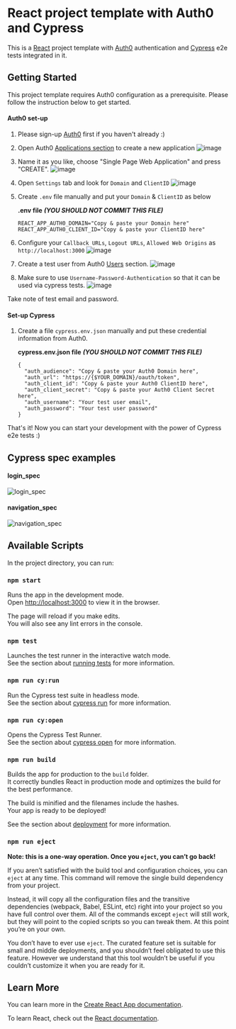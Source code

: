 # React project template with Auth0 and Cypress
This is a [React](https://reactjs.org/) project template with [Auth0](https://auth0.com/) authentication and [Cypress](https://www.cypress.io/) e2e tests integrated in it.

## Getting Started
This project template requires Auth0 configuration as a prerequisite. Please follow the instruction below to get started.

#### Auth0 set-up
1. Please sign-up [Auth0](https://auth0.com/) first if you haven't already :)

2. Open Auth0 [Applications section](https://manage.auth0.com/#/applications) to create a new application
![image](https://user-images.githubusercontent.com/2220637/91725337-8c26b900-ebd9-11ea-956a-e5fa3f42fd1d.png)

3. Name it as you like, choose "Single Page Web Application" and press "CREATE".
![image](https://user-images.githubusercontent.com/2220637/91726404-22a7aa00-ebdb-11ea-8223-78e6d2c91441.png)

4. Open `Settings` tab and look for `Domain` and `ClientID`
![image](https://user-images.githubusercontent.com/2220637/91728877-b169f600-ebde-11ea-8f63-dd9d50edf51c.png)

5. Create `.env` file manually and put your `Domain` & `ClientID` as below

   **.env file** ***(YOU SHOULD NOT COMMIT THIS FILE)*** 
   ```
   REACT_APP_AUTH0_DOMAIN="Copy & paste your Domain here"
   REACT_APP_AUTH0_CLIENT_ID="Copy & paste your ClientID here"
   ```

6. Configure your `Callback URLs`, `Logout URLs`, `Allowed Web Origins` as `http://localhost:3000`
![image](https://user-images.githubusercontent.com/2220637/91729125-0c035200-ebdf-11ea-9acd-82ca1d8e875a.png)

7. Create a test user from Auth0 [Users](https://manage.auth0.com/#/users) section.
![image](https://user-images.githubusercontent.com/2220637/91730432-d65f6880-ebe0-11ea-82dc-5dc8267ea9db.png)

8. Make sure to use `Username-Password-Authentication` so that it can be used via cypress tests.
![image](https://user-images.githubusercontent.com/2220637/91730793-2ccca700-ebe1-11ea-9c16-791e3f0b56d3.png)

Take note of test email and password.

#### Set-up Cypress

1. Create a file `cypress.env.json` manually and put these credential information from Auth0.

   **cypress.env.json file** ***(YOU SHOULD NOT COMMIT THIS FILE)*** 
   ```
   {
     "auth_audience": "Copy & paste your Auth0 Domain here",
     "auth_url": "https://{$YOUR_DOMAIN}/oauth/token",
     "auth_client_id": "Copy & paste your Auth0 ClientID here",
     "auth_client_secret": "Copy & paste your Auth0 Client Secret here",
     "auth_username": "Your test user email",
     "auth_password": "Your test user password"
   }
   ```

That's it! Now you can start your development with the power of Cypress e2e tests :)

## Cypress spec examples

#### login_spec

![login_spec](https://user-images.githubusercontent.com/2220637/91733071-0f4d0c80-ebe4-11ea-929c-6c61b842f7f5.gif)

#### navigation_spec

![navigation_spec](https://user-images.githubusercontent.com/2220637/91733325-589d5c00-ebe4-11ea-843c-69057a1f18f4.gif)

## Available Scripts

In the project directory, you can run:

### `npm start`

Runs the app in the development mode.<br />
Open [http://localhost:3000](http://localhost:3000) to view it in the browser.

The page will reload if you make edits.<br />
You will also see any lint errors in the console.

### `npm test`

Launches the test runner in the interactive watch mode.<br />
See the section about [running tests](https://facebook.github.io/create-react-app/docs/running-tests) for more information.

### `npm run cy:run`

Run the Cypress test suite in headless mode.<br />
See the section about [cypress run](https://docs.cypress.io/guides/guides/command-line.html#cypress-run) for more information.

### `npm run cy:open`

Opens the Cypress Test Runner.<br />
See the section about [cypress open](https://docs.cypress.io/guides/guides/command-line.html#cypress-open) for more information.

### `npm run build`

Builds the app for production to the `build` folder.<br />
It correctly bundles React in production mode and optimizes the build for the best performance.

The build is minified and the filenames include the hashes.<br />
Your app is ready to be deployed!

See the section about [deployment](https://facebook.github.io/create-react-app/docs/deployment) for more information.

### `npm run eject`

**Note: this is a one-way operation. Once you `eject`, you can’t go back!**

If you aren’t satisfied with the build tool and configuration choices, you can `eject` at any time. This command will remove the single build dependency from your project.

Instead, it will copy all the configuration files and the transitive dependencies (webpack, Babel, ESLint, etc) right into your project so you have full control over them. All of the commands except `eject` will still work, but they will point to the copied scripts so you can tweak them. At this point you’re on your own.

You don’t have to ever use `eject`. The curated feature set is suitable for small and middle deployments, and you shouldn’t feel obligated to use this feature. However we understand that this tool wouldn’t be useful if you couldn’t customize it when you are ready for it.

## Learn More

You can learn more in the [Create React App documentation](https://facebook.github.io/create-react-app/docs/getting-started).

To learn React, check out the [React documentation](https://reactjs.org/).
